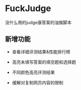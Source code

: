# FuckJudge

没什么用的judge康答案的油猴脚本

## 新增功能

- 查看详细评测结果&性能排行榜

- 高亮未填写答案的填空题和选择题

- 不同颜色高亮评测结果

- 缓解对复制网页内容的限制
